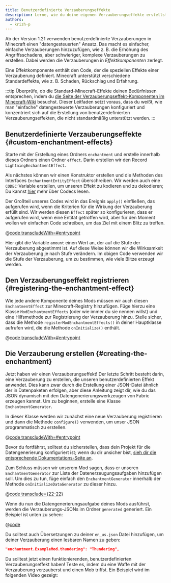 ```yaml
---
title: Benutzerdefinierte Verzauberungseffekte
description: Lerne, wie du deine eigenen Verzauberungseffekte erstellst.
authors:
  - krizh-p
---
```


Ab der Version 1.21 verwenden benutzerdefinierte Verzauberungen in Minecraft einen "datengesteuerten" Ansatz. Das macht es einfacher, einfache Verzauberungen hinzuzufügen, wie z. B. die Erhöhung des Angriffsschadens, aber schwieriger, komplexe Verzauberungen zu erstellen. Dabei werden die Verzauberungen in _Effektkomponenten_ zerlegt.

Eine Effektkomponente enthält den Code, der die speziellen Effekte einer Verzauberung definiert. Minecraft unterstützt verschiedene Standardeffekte, wie z. B. Schaden, Rückschlag und Erfahrung.

:::tip
Überprüfe, ob die Standard-Minecraft-Effekte deinen Bedürfnissen entsprechen, indem du [die Seite der Verzauberungseffekt-Komponenten im Minecraft-Wiki](https://de.minecraft.wiki/w/Verzauberungsdefinition#Effektkomponenten) besuchst. Dieser Leitfaden setzt voraus, dass du weißt, wie man "einfache" datengesteuerte Verzauberungen konfiguriert und konzentriert sich auf die Erstellung von benutzerdefinierten Verzauberungseffekten, die nicht standardmäßig unterstützt werden.
:::

## Benutzerdefinierte Verzauberungseffekte {#custom-enchantment-effects}

Starte mit der Erstellung eines Ordners `enchantment` und erstelle innerhalb dieses Ordners einen Ordner `effect`. Darin erstellen wir den Record `LightningEnchantmentEffect`.

Als nächstes können wir einen Konstruktor erstellen und die Methoden des Interfaces `EnchantmentEntityEffect` überschreiben. Wir werden auch eine `CODEC`-Variable erstellen, um unseren Effekt zu kodieren und zu dekodieren; Du kannst [hier](../codecs) mehr über Codecs lesen.

Der Großteil unseres Codes wird in das Ereignis `apply()` einfließen, das aufgerufen wird, wenn die Kriterien für die Wirkung der Verzauberung erfüllt sind. Wir werden diesen `Effect` später so konfigurieren, dass er aufgerufen wird, wenn eine Entität getroffen wird, aber für den Moment wollen wir einfachen Code schreiben, um das Ziel mit einem Blitz zu treffen.

@[code transcludeWith=#entrypoint](@/reference/1.21/src/main/java/com/example/docs/enchantment/effect/LightningEnchantmentEffect.java)

Hier gibt die Variable `amount` einen Wert an, der auf die Stufe der Verzauberung abgestimmt ist. Auf diese Weise können wir die Wirksamkeit der Verzauberung je nach Stufe verändern. Im obigen Code verwenden wir die Stufe der Verzauberung, um zu bestimmen, wie viele Blitze erzeugt werden.

## Den Verzauberungseffekt registrieren {#registering-the-enchantment-effect}

Wie jede andere Komponente deines Mods müssen wir auch diesen `EnchantmentEffect` zur Minecraft-Registry hinzufügen. Füge hierzu eine Klasse `ModEnchantmentEffects` (oder wie immer du sie nennen willst) und eine Hilfsmethode zur Registrierung der Verzauberung hinzu. Stelle sicher, dass die Methode `registerModEnchantmentEffects()` in deiner Hauptklasse aufrufen wird, die die Methode `onInitialize()` enthält.

@[code transcludeWith=#entrypoint](@/reference/1.21/src/main/java/com/example/docs/enchantment/ModEnchantmentEffects.java)

## Die Verzauberung erstellen {#creating-the-enchantment}

Jetzt haben wir einen Verzauberungseffekt! Der letzte Schritt besteht darin, eine Verzauberung zu erstellen, die unseren benutzerdefinierten Effekt anwendet. Dies kann zwar durch die Erstellung einer JSON-Datei ähnlich der in Datenpaketen erfolgen, aber diese Anleitung zeigt dir, wie du das JSON dynamisch mit den Datengenerierungswerkzeugen von Fabric erzeugen kannst. Um zu beginnen, erstelle eine Klasse `EnchantmentGenerator`.

In dieser Klasse werden wir zunächst eine neue Verzauberung registrieren und dann die Methode `configure()` verwenden, um unser JSON programmatisch zu erstellen.

@[code transcludeWith=#entrypoint](@/reference/1.21/src/client/java/com/example/docs/datagen/EnchantmentGenerator.java)

Bevor du fortfährst, solltest du sicherstellen, dass dein Projekt für die Datengenerierung konfiguriert ist; wenn du dir unsicher bist, [sieh dir die entsprechende Dokumentations-Seite an](../data-generation/setup).

Zum Schluss müssen wir unserem Mod sagen, dass er unseren `EnchantmentGenerator` zur Liste der Datenerzeugungsaufgaben hinzufügen soll. Um dies zu tun, füge einfach den `EnchantmentGenerator` innerhalb der Methode `onInitializeDataGenerator` zu dieser hinzu.

@[code transclude={22-22}](@/reference/1.21/src/client/java/com/example/docs/datagen/ExampleModDataGenerator.java)

Wenn du nun die Datengenerierungsaufgabe deines Mods ausführst, werden die Verzauberungs-JSONs im Ordner `generated` generiert. Ein Beispiel ist unten zu sehen:

@[code](@/reference/1.21/src/main/generated/data/fabric-docs-reference/enchantment/thundering.json)

Du solltest auch Übersetzungen zu deiner `en_us.json` Datei hinzufügen, um deiner Verzauberung einen lesbaren Namen zu geben:

```json
"enchantment.ExampleMod.thundering": "Thundering",
```

Du solltest jetzt einen funktionierenden, benutzerdefinierten Verzauberungseffekt haben! Teste es, indem du eine Waffe mit der Verzauberung verzauberst und einen Mob triffst. Ein Beispiel wird im folgenden Video gezeigt:

<VideoPlayer src="/assets/develop/enchantment-effects/thunder.webm" title="Using the Thundering Enchantment" />
